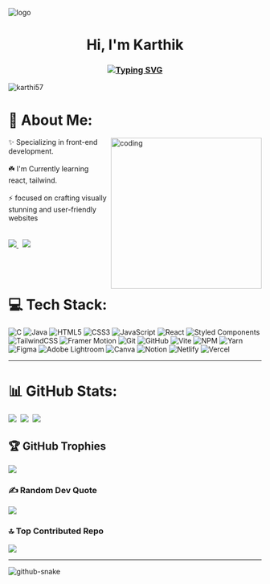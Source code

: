 ![logo](https://thumbs.gfycat.com/BetterHandmadeGull-size_restricted.gif)

<h1 align="center">Hi, <!<img src="https://camo.githubusercontent.com/e8e7b06ecf583bc040eb60e44eb5b8e0ecc5421320a92929ce21522dbc34c891/68747470733a2f2f6d656469612e67697068792e636f6d2f6d656469612f6876524a434c467a6361737252346961377a2f67697068792e676966" height="45" alt="✋"> I'm Karthik</h1>

<h3 align="center"><a href="https://github.com/karthi57"><img src="https://readme-typing-svg.herokuapp.com?font=Fira+Code&size=16&pause=1000&width=500&lines=A+Passionate+Learner+from+India;Programmer+%7C+Developer+%7C+Designer" alt="Typing SVG" /></a></h3>





<!--   <a href="https://salesp07.github.io" target="_blank">
     <img src="https://img.shields.io/badge/Portfolio-FF5722?style=for-the-badge&logo=todoist&logoColor=white" target="_blank" /> <!-- sqlite, safari, google-chrome are other good icon options --> 
  </a>
</div>
<p align="left"> <img src="https://komarev.com/ghpvc/?username=karthi57&label=Profile%20views&color=0e75b6&style=flat" alt="karthi57" /> </p>

# 💫 About Me:
<div>
<img align="right" alt="coding" width="300" src="https://i.pinimg.com/originals/54/c9/af/54c9af226721e95539a5cd9592d635bb.gif">
✨ Specializing in front-end development.<br><br>☘️ I'm Currently learning react, tailwind.<br><br>⚡ focused on crafting visually stunning and user-friendly websites
 </div>
 
<br/>
<br/>
<div> 
  <a href="mailto:karthikr0591@gmail.com"  target="_blank">
    <img src="https://img.shields.io/badge/Gmail-333333?style=for-the-badge&logo=gmail&logoColor=crimson" />
  </a>
 &nbsp;
  <a href="https://www.linkedin.com/in/karthik-r-web-developer/" target="_blank">
    <img src="https://img.shields.io/badge/LinkedIn-0077B5?style=for-the-badge&logo=linkedin&logoColor=white"/>
  </a>
</div>
 
<br/>
<br/>
<br/>


# 💻 Tech Stack:
![C](https://img.shields.io/badge/c-3B1E54.svg?style=for-the-badge&logo=c&logoColor=white) ![Java](https://img.shields.io/badge/java-F54A2A.svg?style=for-the-badge&logo=openjdk&logoColor=white)  ![HTML5](https://img.shields.io/badge/html5-%23DD0031.svg?style=for-the-badge&logo=html5&logoColor=white)  ![CSS3](https://img.shields.io/badge/css3-%231572C9.svg?style=for-the-badge&logo=css3&logoColor=white) ![JavaScript](https://img.shields.io/badge/javascript-%23F7DF1E.svg?style=for-the-badge&logo=javascript&logoColor=%23323330) ![React](https://img.shields.io/badge/react-%2320232a.svg?style=for-the-badge&logo=react&logoColor=%2361DAFB) ![Styled Components](https://img.shields.io/badge/styled--components-CC2B52?style=for-the-badge&logo=styled-components&logoColor=white) ![TailwindCSS](https://img.shields.io/badge/tailwindcss-%234285F4.svg?style=for-the-badge&logo=tailwind-css&logoColor=white) ![Framer Motion](https://img.shields.io/badge/Framer%20Motion-1E201E?style=for-the-badge&logo=framer&logoColor=crimson)
 ![Git](https://img.shields.io/badge/git-%23F05033.svg?style=for-the-badge&logo=git&logoColor=white) ![GitHub](https://img.shields.io/badge/github-%23121011.svg?style=for-the-badge&logo=github&logoColor=white) ![Vite](https://img.shields.io/badge/vite-%23646CFF.svg?style=for-the-badge&logo=vite&logoColor=white) ![NPM](https://img.shields.io/badge/NPM-%23CB3837.svg?style=for-the-badge&logo=npm&logoColor=white)  ![Yarn](https://img.shields.io/badge/yarn-%232C8EBB.svg?style=for-the-badge&logo=yarn&logoColor=white) ![Figma](https://img.shields.io/badge/figma-F03861.svg?style=for-the-badge&logo=figma&logoColor=white)   ![Adobe Lightroom](https://img.shields.io/badge/Adobe%20Lightroom-31A8FF.svg?style=for-the-badge&logo=Adobe%20Lightroom&logoColor=white) ![Canva](https://img.shields.io/badge/Canva-%2300C4CC.svg?style=for-the-badge&logo=Canva&logoColor=white)  ![Notion](https://img.shields.io/badge/Notion-%23000000.svg?style=for-the-badge&logo=notion&logoColor=white) ![Netlify](https://img.shields.io/badge/netlify-%23239120.svg?style=for-the-badge&logo=netlify&logoColor=black) ![Vercel](https://img.shields.io/badge/vercel-%23000000.svg?style=for-the-badge&logo=vercel&logoColor=white) 
<!--
![TypeScript](https://img.shields.io/badge/typescript-%23007ACC.svg?style=for-the-badge&logo=typescript&logoColor=white) ![Swift](https://img.shields.io/badge/swift-F54A2A?style=for-the-badge&logo=swift&logoColor=white) ![C#](https://img.shields.io/badge/c%23-%23239120.svg?style=for-the-badge&logo=csharp&logoColor=white) ![CSS3](https://img.shields.io/badge/css3-%231572B6.svg?style=for-the-badge&logo=css3&logoColor=white) ![Java](https://img.shields.io/badge/java-%23ED8B00.svg?style=for-the-badge&logo=openjdk&logoColor=white) ![HTML5](https://img.shields.io/badge/html5-%23E34F26.svg?style=for-the-badge&logo=html5&logoColor=white) ![GraphQL](https://img.shields.io/badge/-GraphQL-E10098?style=for-the-badge&logo=graphql&logoColor=white) ![PowerShell](https://img.shields.io/badge/PowerShell-%235391FE.svg?style=for-the-badge&logo=powershell&logoColor=white) ![Vercel](https://img.shields.io/badge/vercel-%23000000.svg?style=for-the-badge&logo=vercel&logoColor=white) ![AWS](https://img.shields.io/badge/AWS-%23FF9900.svg?style=for-the-badge&logo=amazon-aws&logoColor=white) ![Google Cloud](https://img.shields.io/badge/GoogleCloud-%234285F4.svg?style=for-the-badge&logo=google-cloud&logoColor=white) ![Angular](https://img.shields.io/badge/angular-%23DD0031.svg?style=for-the-badge&logo=angular&logoColor=white) ![.Net](https://img.shields.io/badge/.NET-5C2D91?style=for-the-badge&logo=.net&logoColor=white) ![Express.js](https://img.shields.io/badge/express.js-%23404d59.svg?style=for-the-badge&logo=express&logoColor=%2361DAFB) ![Electron.js](https://img.shields.io/badge/Electron-191970?style=for-the-badge&logo=Electron&logoColor=white) ![Next JS](https://img.shields.io/badge/Next-black?style=for-the-badge&logo=next.js&logoColor=white) ![NodeJS](https://img.shields.io/badge/node.js-6DA55F?style=for-the-badge&logo=node.js&logoColor=white) ![Redux](https://img.shields.io/badge/redux-%23593d88.svg?style=for-the-badge&logo=redux&logoColor=white) ![Vite](https://img.shields.io/badge/vite-%23646CFF.svg?style=for-the-badge&logo=vite&logoColor=white) ![TailwindCSS](https://img.shields.io/badge/tailwindcss-%2338B2AC.svg?style=for-the-badge&logo=tailwind-css&logoColor=white) ![SASS](https://img.shields.io/badge/SASS-hotpink.svg?style=for-the-badge&logo=SASS&logoColor=white) ![Nginx](https://img.shields.io/badge/nginx-%23009639.svg?style=for-the-badge&logo=nginx&logoColor=white) ![Figma](https://img.shields.io/badge/figma-%23F24E1E.svg?style=for-the-badge&logo=figma&logoColor=white) ![Framer](https://img.shields.io/badge/Framer-black?style=for-the-badge&logo=framer&logoColor=blue) ![MicrosoftSQLServer](https://img.shields.io/badge/Microsoft%20SQL%20Server-CC2927?style=for-the-badge&logo=microsoft%20sql%20server&logoColor=white) ![MongoDB](https://img.shields.io/badge/MongoDB-%234ea94b.svg?style=for-the-badge&logo=mongodb&logoColor=white) ![Postgres](https://img.shields.io/badge/postgres-%23316192.svg?style=for-the-badge&logo=postgresql&logoColor=white) ![Firebase](https://img.shields.io/badge/Firebase-039BE5?style=for-the-badge&logo=Firebase&logoColor=white) ![Adobe Audition](https://img.shields.io/badge/Adobe%20Audition-9999FF.svg?style=for-the-badge&logo=Adobe%20Audition&logoColor=white) ![Adobe Photoshop](https://img.shields.io/badge/adobe%20photoshop-%2331A8FF.svg?style=for-the-badge&logo=adobe%20photoshop&logoColor=white) ![Notion](https://img.shields.io/badge/Notion-%23000000.svg?style=for-the-badge&logo=notion&logoColor=white)
-->

-----

<!--<img src="https://img.shields.io/badge/C-00599C?logo=c&logoColor=white" alt="C" style="height: 30px; margin:10px;"> &nbsp;<img src="https://img.shields.io/badge/HTML-%23E34F26.svg?logo=html5&logoColor=white" alt="Notion" style="height: 30px; margin:10px;">&nbsp;<img src="https://img.shields.io/badge/CSS-1572B6?logo=css3&logoColor=fff)" alt="CSS" style="height: 30px; margin:10px;"> <img src="https://img.shields.io/badge/JavaScript-F7DF1E?logo=javascript&logoColor=000" alt="JavaScript" style="height: 30px; margin:5px;"> &nbsp;<img src="https://img.shields.io/badge/Java-%23ED8B00.svg?logo=openjdk&logoColor=white" alt="JAVA" style="height: 30px; margin:5px;"> &nbsp;<img src="https://img.shields.io/badge/React-%2320232a.svg?logo=react&logoColor=%2361DAFB" alt="React" style="height: 30px; margin:5px;">&nbsp; <img src="https://img.shields.io/badge/Tailwind%20CSS-%2338B2AC.svg?logo=tailwind-css&logoColor=white" alt="Tailwind" style="height: 30px; margin:5px;"> &nbsp;<img src="https://img.shields.io/badge/styled--components-DB7093?logo=styledcomponents&logoColor=fff" alt="Styled-components" style="height: 30px; margin:5px;">&nbsp; <img src="https://img.shields.io/badge/Git-F05032?logo=git&logoColor=fff" alt="Git" style="height: 30px; margin:5px;">&nbsp; <img src="https://img.shields.io/badge/GitHub%20Pages-121013?logo=github&logoColor=white" alt="github" style="height: 30px; margin:5px;">&nbsp; <img src="https://img.shields.io/badge/JSON-000?logo=json&logoColor=fff" alt="JSON" style="height: 30px; margin:5px;">&nbsp; <img src="https://img.shields.io/badge/Vite-646CFF?logo=vite&logoColor=fff" alt="Vite" style="height: 30px; margin:5px;"> &nbsp;<img src="https://img.shields.io/badge/Framer-05F?logo=framer&logoColor=fff" alt="Framer" style="height: 30px; margin:5px;">&nbsp; <img src="https://img.shields.io/badge/Canva-%2300C4CC.svg?&logo=Canva&logoColor=white" alt="Canva" style="height: 30px; margin:5px;">&nbsp; <img src="https://img.shields.io/badge/Figma-F24E1E?logo=figma&logoColor=white" alt="Figma" style="height: 30px; margin:5px;"> &nbsp;<img src="https://img.shields.io/badge/Adobe%20Lightroom-31A8FF?logo=Adobe%20Lightroom&logoColor=white" alt="AdobeLightRoom" style="height: 30px; margin:5px;">&nbsp; <img src="https://img.shields.io/badge/npm-CB3837?logo=npm&logoColor=fff" alt="npm" style="height: 30px; margin:5px;">&nbsp; <img src="https://img.shields.io/badge/Yarn-2C8EBB?logo=yarn&logoColor=fff" alt="Yarn" style="height: 30px; margin:5px;"> &nbsp;<img src="https://custom-icon-badges.demolab.com/badge/VS%20Code-0078d7.svg?logo=vsc&logoColor=white" alt="VSCode" style="height: 30px; margin:5px;">&nbsp; <img src="https://img.shields.io/badge/CodeSandbox-151515?logo=codesandbox&logoColor=fff" alt="codeSandBox" style="height: 30px; margin:5px;"> &nbsp;<img src="https://img.shields.io/badge/Notion-000?logo=notion&logoColor=fff" alt="Notion" style="height: 30px; margin:5px;"> &nbsp;<img src="https://custom-icon-badges.demolab.com/badge/Windows-0078D6?logo=windows11&logoColor=white" alt="Windows" style="height: 30px; margin:5px;"> &nbsp;<img src="https://img.shields.io/badge/Ubuntu-E95420?logo=ubuntu&logoColor=white" alt="Ubuntu" style="height: 30px; margin:5px;">

<br/> -->




# 📊 GitHub Stats:
![](https://github-readme-stats.vercel.app/api?username=karthi57&theme=dark&hide_border=false&include_all_commits=true&count_private=true)&nbsp;
![](https://github-readme-streak-stats.herokuapp.com/?user=karthi57&theme=dark&hide_border=false)&nbsp;
![](https://github-readme-stats.vercel.app/api/top-langs/?username=karthi57&theme=dark&hide_border=false&include_all_commits=true&count_private=true&layout=compact)

## 🏆 GitHub Trophies
![](https://github-profile-trophy.vercel.app/?username=karthi57&theme=radical&no-frame=false&no-bg=false&margin-w=4)

### ✍️ Random Dev Quote 
![](https://quotes-github-readme.vercel.app/api?type=horizontal&theme=tokyonight)

### 🔝 Top Contributed Repo
![](https://github-contributor-stats.vercel.app/api?username=karthi57&limit=5&theme=dark&combine_all_yearly_contributions=true)

-----
<picture>
  <source media="(prefers-color-scheme: dark)" srcset="https://raw.githubusercontent.com/tobiasmeyhoefer/tobiasmeyhoefer/output/github-snake-dark.svg" />
  <source media="(prefers-color-scheme: light)" srcset="https://raw.githubusercontent.com/tobiasmeyhoefer/tobiasmeyhoefer/output/github-snake.svg" />
  <img alt="github-snake" src="https://raw.githubusercontent.com/tobiasmeyhoefer/tobiasmeyhoefer/output/github-snake.svg" />
</picture>


